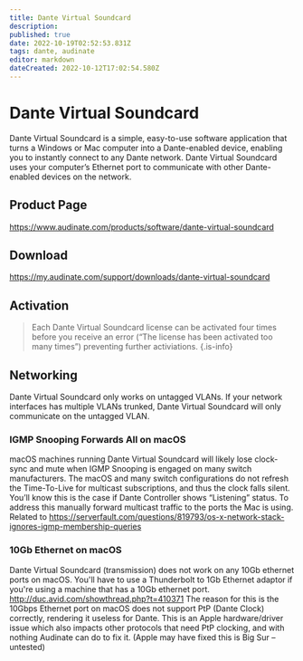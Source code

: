 ```yaml
---
title: Dante Virtual Soundcard
description: 
published: true
date: 2022-10-19T02:52:53.831Z
tags: dante, audinate
editor: markdown
dateCreated: 2022-10-12T17:02:54.580Z
---
```


# Dante Virtual Soundcard

Dante Virtual Soundcard is a simple, easy-to-use software application that turns a Windows or Mac computer into a Dante-enabled device, enabling you to instantly connect to any Dante network. Dante Virtual Soundcard uses your computer’s Ethernet port to communicate with other Dante-enabled devices on the network.

## Product Page
https://www.audinate.com/products/software/dante-virtual-soundcard

## Download
https://my.audinate.com/support/downloads/dante-virtual-soundcard

## Activation
> Each Dante Virtual Soundcard license can be activated four times before you receive an error (“The license has been activated too many times”) preventing further activiations.
{.is-info}


## Networking
Dante Virtual Soundcard only works on untagged VLANs. If your network interfaces has multiple VLANs trunked, Dante Virtual Soundcard will only communicate on the untagged VLAN.

### IGMP Snooping Forwards All on macOS
macOS machines running Dante Virtual Soundcard will likely lose clock-sync and mute when IGMP Snooping is engaged on many switch manufacturers. The macOS and many switch configurations do not refresh the Time-To-Live for multicast subscriptions, and thus the clock falls silent. You’ll know this is the case if Dante Controller shows “Listening” status. To address this manually forward multicast traffic to the ports the Mac is using. Related to https://serverfault.com/questions/819793/os-x-network-stack-ignores-igmp-membership-queries

### 10Gb Ethernet on macOS
Dante Virtual Soundcard (transmission) does not work on any 10Gb ethernet ports on macOS. You'll have to use a Thunderbolt to 1Gb Ethernet adaptor if you're using a machine that has a 10Gb ethernet port. http://duc.avid.com/showthread.php?t=410371
The reason for this is the 10Gbps Ethernet port on macOS does not support PtP (Dante Clock) correctly, rendering it useless for Dante. This is an Apple hardware/driver issue which also impacts other protocols that need PtP clocking, and with nothing Audinate can do to fix it. (Apple may have fixed this is Big Sur – untested)
